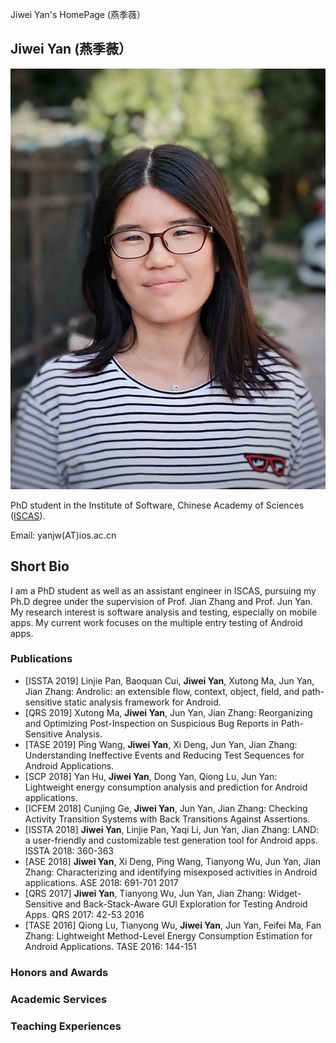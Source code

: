 Jiwei Yan's HomePage (燕季薇）

## Jiwei Yan (燕季薇）

![Image](myPic.jpg)

PhD student in the Institute of Software, Chinese Academy of Sciences ([ISCAS](http://www.iscas.ac.cn/)).

Email: yanjw(AT)ios.ac.cn


## Short Bio
I am a PhD student as well as an assistant engineer in ISCAS, pursuing my Ph.D degree under the supervision of Prof. Jian Zhang and Prof. Jun Yan.
My research interest is software analysis and testing, especially on mobile apps. 
My current work focuses on the multiple entry testing of Android apps.

### Publications
* \[ISSTA 2019\] Linjie Pan, Baoquan Cui, **Jiwei Yan**, Xutong Ma, Jun Yan, Jian Zhang:
Androlic: an extensible flow, context, object, field, and path-sensitive static analysis framework for Android. 
* \[QRS 2019\] Xutong Ma, **Jiwei Yan**, Jun Yan, Jian Zhang:
Reorganizing and Optimizing Post-Inspection on Suspicious Bug Reports in Path-Sensitive Analysis.
* \[TASE 2019\] Ping Wang, **Jiwei Yan**, Xi Deng, Jun Yan, Jian Zhang:
Understanding Ineffective Events and Reducing Test Sequences for Android Applications.
* \[SCP 2018\] Yan Hu, **Jiwei Yan**, Dong Yan, Qiong Lu, Jun Yan:
Lightweight energy consumption analysis and prediction for Android applications. 
* \[ICFEM 2018\] Cunjing Ge, **Jiwei Yan**, Jun Yan, Jian Zhang:
Checking Activity Transition Systems with Back Transitions Against Assertions. 
* \[ISSTA 2018\] **Jiwei Yan**, Linjie Pan, Yaqi Li, Jun Yan, Jian Zhang:
LAND: a user-friendly and customizable test generation tool for Android apps. ISSTA 2018: 360-363
* \[ASE 2018\] **Jiwei Yan**, Xi Deng, Ping Wang, Tianyong Wu, Jun Yan, Jian Zhang:
Characterizing and identifying misexposed activities in Android applications. ASE 2018: 691-701
2017
* \[QRS 2017\] **Jiwei Yan**, Tianyong Wu, Jun Yan, Jian Zhang:
Widget-Sensitive and Back-Stack-Aware GUI Exploration for Testing Android Apps. QRS 2017: 42-53
2016
* \[TASE 2016\] Qiong Lu, Tianyong Wu, **Jiwei Yan**, Jun Yan, Feifei Ma, Fan Zhang:
Lightweight Method-Level Energy Consumption Estimation for Android Applications. TASE 2016: 144-151

### Honors and Awards 

### Academic Services 

### Teaching Experiences


